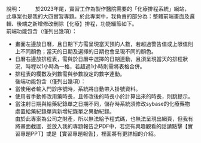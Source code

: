 說明：   　　
於2023年尾，實習工作為製作醫院需要的「化療排程系統」網站，此專案也是我的大四實習專題。於此專案中，我負責的部分為：整體前端畫面及邏輯、後端之新增修改刪除【化療】排程，功能細節如下。  
前端功能包含（僅列出幾項）：  
* 畫面左邊放日曆，且日期下方需呈現當天預約人數，若超過警告值或上限值則上不同顏色；當天的日期及選擇的日期也會呈現不同的顏色。  
* 日曆右邊放排程表，需與於日曆中選擇的日期連動，且須呈現當天的排程狀況，時程以1小時為一格，若超過1小時則需將表格合併。  
* 排程表的欄數及列數需與參數設定的數字連動。  
後端功能包含（僅列出幾項）：  
* 當使用者輸入門診序號時，系統將自動帶入掛號資料。  
* 使用者手動修改用藥時長，且修改後的時長小於計算出來的時長，則跳提示。  
* 當注射日期與給藥紀錄單之日期不同，儲存時系統須修改sybase的化療藥物處置給藥紀錄單與新增紀錄單之異動紀錄。  
由於此專案為公司之財產，所以無法給予程式碼，也無法呈現出網頁，但我有將畫面截圖，並放入我的專題報告之PDF中，若您有興趣觀看的話請點擊【實習專題PPT】或是【實習專題報告】，裡面將有更詳細的介紹。
